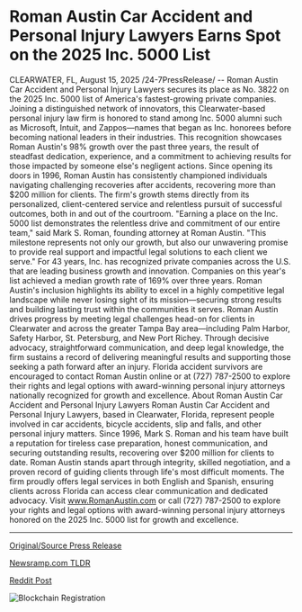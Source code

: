 # Roman Austin Car Accident and Personal Injury Lawyers Earns Spot on the 2025 Inc. 5000 List

CLEARWATER, FL, August 15, 2025 /24-7PressRelease/ -- Roman Austin Car Accident and Personal Injury Lawyers secures its place as No. 3822 on the 2025 Inc. 5000 list of America's fastest-growing private companies.   Joining a distinguished network of innovators, this Clearwater-based personal injury law firm is honored to stand among Inc. 5000 alumni such as Microsoft, Intuit, and Zappos—names that began as Inc. honorees before becoming national leaders in their industries.  This recognition showcases Roman Austin's 98% growth over the past three years, the result of steadfast dedication, experience, and a commitment to achieving results for those impacted by someone else's negligent actions.  Since opening its doors in 1996, Roman Austin has consistently championed individuals navigating challenging recoveries after accidents, recovering more than $200 million for clients.   The firm's growth stems directly from its personalized, client-centered service and relentless pursuit of successful outcomes, both in and out of the courtroom.  "Earning a place on the Inc. 5000 list demonstrates the relentless drive and commitment of our entire team," said Mark S. Roman, founding attorney at Roman Austin. "This milestone represents not only our growth, but also our unwavering promise to provide real support and impactful legal solutions to each client we serve."  For 43 years, Inc. has recognized private companies across the U.S. that are leading business growth and innovation. Companies on this year's list achieved a median growth rate of 169% over three years. Roman Austin's inclusion highlights its ability to excel in a highly competitive legal landscape while never losing sight of its mission—securing strong results and building lasting trust within the communities it serves.  Roman Austin drives progress by meeting legal challenges head-on for clients in Clearwater and across the greater Tampa Bay area—including Palm Harbor, Safety Harbor, St. Petersburg, and New Port Richey.  Through decisive advocacy, straightforward communication, and deep legal knowledge, the firm sustains a record of delivering meaningful results and supporting those seeking a path forward after an injury.  Florida accident survivors are encouraged to contact Roman Austin online or at (727) 787-2500 to explore their rights and legal options with award-winning personal injury attorneys nationally recognized for growth and excellence.  About Roman Austin Car Accident and Personal Injury Lawyers  Roman Austin Car Accident and Personal Injury Lawyers, based in Clearwater, Florida, represent people involved in car accidents, bicycle accidents, slip and falls, and other personal injury matters.   Since 1996, Mark S. Roman and his team have built a reputation for tireless case preparation, honest communication, and securing outstanding results, recovering over $200 million for clients to date.   Roman Austin stands apart through integrity, skilled negotiation, and a proven record of guiding clients through life's most difficult moments. The firm proudly offers legal services in both English and Spanish, ensuring clients across Florida can access clear communication and dedicated advocacy.  Visit www.RomanAustin.com or call (727) 787-2500 to explore your rights and legal options with award-winning personal injury attorneys honored on the 2025 Inc. 5000 list for growth and excellence. 

---

[Original/Source Press Release](https://www.24-7pressrelease.com/press-release/525875/roman-austin-car-accident-and-personal-injury-lawyers-earns-spot-on-the-2025-inc-5000-list)
                    

[Newsramp.com TLDR](https://newsramp.com/curated-news/roman-austin-lawyers-ranked-among-america-s-fastest-growing-companies/8533a8f4cc8c60d6a3f704452625f870) 

 



[Reddit Post](https://www.reddit.com/r/newsramp/comments/1mqqwrb/roman_austin_lawyers_ranked_among_americas/) 



![Blockchain Registration](https://cdn.newsramp.app/24-7PressRelease/qrcode/258/15/gain9jio.webp)
